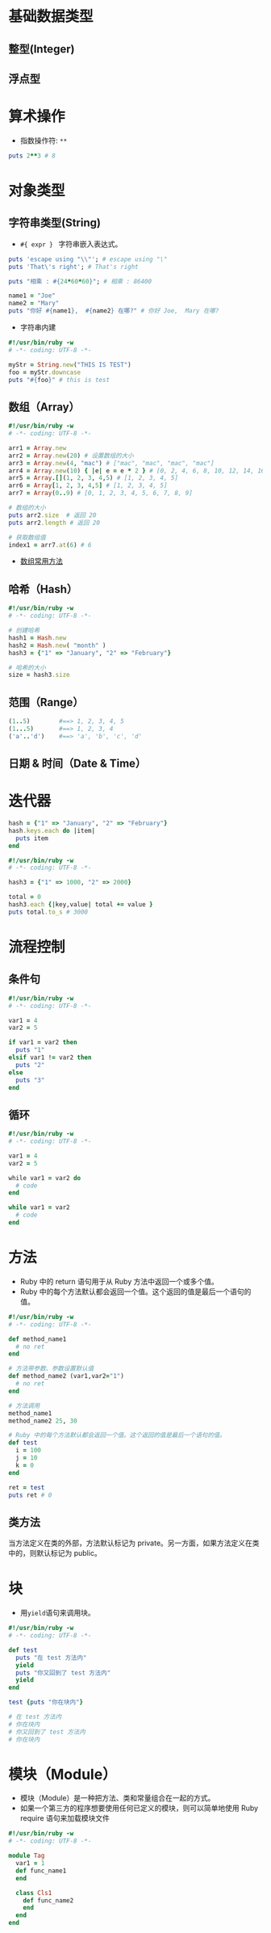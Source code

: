 # 基础数据类型

## 整型(Integer)
## 浮点型

# 算术操作

* 指数操作符: `**`

```ruby
puts 2**3 # 8
```

# 对象类型

## 字符串类型(String)

*  `#{ expr } ` 字符串嵌入表达式。

```ruby
puts 'escape using "\\"'; # escape using "\"
puts 'That\'s right'; # That's right

puts "相乘 : #{24*60*60}"; # 相乘 : 86400

name1 = "Joe"
name2 = "Mary"
puts "你好 #{name1},  #{name2} 在哪?" # 你好 Joe,  Mary 在哪?
``` 

* 字符串内建

```rb
#!/usr/bin/ruby -w
# -*- coding: UTF-8 -*-

myStr = String.new("THIS IS TEST")
foo = myStr.downcase
puts "#{foo}" # this is test
```

## 数组（Array）

```rb
#!/usr/bin/ruby -w
# -*- coding: UTF-8 -*-

arr1 = Array.new
arr2 = Array.new(20) # 设置数组的大小
arr3 = Array.new(4, "mac") # ["mac", "mac", "mac", "mac"]
arr4 = Array.new(10) { |e| e = e * 2 } # [0, 2, 4, 6, 8, 10, 12, 14, 16, 18]
arr5 = Array.[](1, 2, 3, 4,5) # [1, 2, 3, 4, 5]
arr6 = Array[1, 2, 3, 4,5] # [1, 2, 3, 4, 5]
arr7 = Array(0..9) # [0, 1, 2, 3, 4, 5, 6, 7, 8, 9]

# 数组的大小
puts arr2.size  # 返回 20
puts arr2.length # 返回 20

# 获取数组值
index1 = arr7.at(6) # 6
```

* [数组常用方法](https://www.runoob.com/ruby/ruby-array.html)

## 哈希（Hash）

```rb
#!/usr/bin/ruby -w
# -*- coding: UTF-8 -*-

# 创建哈希
hash1 = Hash.new
hash2 = Hash.new( "month" )
hash3 = {"1" => "January", "2" => "February"}

# 哈希的大小
size = hash3.size
```

## 范围（Range）

```rb
(1..5)        #==> 1, 2, 3, 4, 5
(1...5)       #==> 1, 2, 3, 4
('a'..'d')    #==> 'a', 'b', 'c', 'd'
```

## 日期 & 时间（Date & Time）

# 迭代器

```rb
hash = {"1" => "January", "2" => "February"}
hash.keys.each do |item|
  puts item
end
```

```rb
#!/usr/bin/ruby -w
# -*- coding: UTF-8 -*-

hash3 = {"1" => 1000, "2" => 2000}

total = 0
hash3.each {|key,value| total += value }
puts total.to_s # 3000
```

# 流程控制

## 条件句

```rb
#!/usr/bin/ruby -w
# -*- coding: UTF-8 -*-

var1 = 4
var2 = 5

if var1 = var2 then
  puts "1"
elsif var1 != var2 then
  puts "2"
else
  puts "3"
end
```

## 循环

```rb
#!/usr/bin/ruby -w
# -*- coding: UTF-8 -*-

var1 = 4
var2 = 5

while var1 = var2 do
  # code
end

while var1 = var2
  # code
end
```

# 方法

* Ruby 中的 return 语句用于从 Ruby 方法中返回一个或多个值。
* Ruby 中的每个方法默认都会返回一个值。这个返回的值是最后一个语句的值。

```rb
#!/usr/bin/ruby -w
# -*- coding: UTF-8 -*-

def method_name1
  # no ret
end

# 方法带参数、参数设置默认值
def method_name2 (var1,var2="1")
  # no ret
end

# 方法调用
method_name1
method_name2 25, 30

# Ruby 中的每个方法默认都会返回一个值。这个返回的值是最后一个语句的值。
def test
  i = 100
  j = 10
  k = 0
end

ret = test
puts ret # 0
```

## 类方法

当方法定义在类的外部，方法默认标记为 private。另一方面，如果方法定义在类中的，则默认标记为 public。 

# 块

* 用`yield`语句来调用块。

```rb
#!/usr/bin/ruby -w
# -*- coding: UTF-8 -*-

def test
  puts "在 test 方法内"
  yield
  puts "你又回到了 test 方法内"
  yield
end

test {puts "你在块内"}

# 在 test 方法内
# 你在块内
# 你又回到了 test 方法内
# 你在块内
```

# 模块（Module）

* 模块（Module）是一种把方法、类和常量组合在一起的方式。
* 如果一个第三方的程序想要使用任何已定义的模块，则可以简单地使用 Ruby require 语句来加载模块文件

```rb
#!/usr/bin/ruby -w
# -*- coding: UTF-8 -*-

module Tag
  var1 = 1
  def func_name1
  end

  class Cls1
    def func_name2
    end
  end
end
```


































